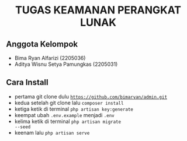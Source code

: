 <h1 align="center">TUGAS KEAMANAN PERANGKAT LUNAK</h1>

## Anggota Kelompok
- Bima Ryan Alfarizi (2205036)
- Aditya Wisnu Setya Pamungkas (2205031)

## Cara Install
- pertama git clone dulu <code>https://github.com/bimaryan/admin.git</code>
- kedua setelah git clone lalu <code>composer install</code>
- ketiga ketik di terminal <code>php artisan key:generate</code>
- keempat ubah <code>.env.example</code> menjadi <code>.env</code>
- kelima ketik di terminal <code>php artisan migrate --seed</code>
- keenam lalu <code>php artisan serve</code>